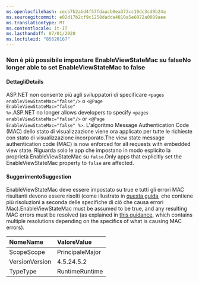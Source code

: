 ```yaml
---
ms.openlocfilehash: cecb7b2abd4f57fdaacb0ea373cc19dc3cd9b24a
ms.sourcegitcommit: e02d17b2cf9c1258dadda4810a5e6072a0089aee
ms.translationtype: MT
ms.contentlocale: it-IT
ms.lasthandoff: 07/01/2020
ms.locfileid: "85620167"
---
```

### <a name="no-longer-able-to-set-enableviewstatemac-to-false"></a><span data-ttu-id="15e25-101">Non è più possibile impostare EnableViewStateMac su false</span><span class="sxs-lookup"><span data-stu-id="15e25-101">No longer able to set EnableViewStateMac to false</span></span>

#### <a name="details"></a><span data-ttu-id="15e25-102">Dettagli</span><span class="sxs-lookup"><span data-stu-id="15e25-102">Details</span></span>

<span data-ttu-id="15e25-103">ASP.NET non consente più agli sviluppatori di specificare <code>&lt;pages enableViewStateMac=&quot;false&quot;/&gt;</code> o <code>&lt;@Page EnableViewStateMac=&quot;false&quot; %&gt;</code>.</span><span class="sxs-lookup"><span data-stu-id="15e25-103">ASP.NET no longer allows developers to specify <code>&lt;pages enableViewStateMac=&quot;false&quot;/&gt;</code> or <code>&lt;@Page EnableViewStateMac=&quot;false&quot; %&gt;</code>.</span></span> <span data-ttu-id="15e25-104">L'algoritmo Message Authentication Code (MAC) dello stato di visualizzazione viene ora applicato per tutte le richieste con stato di visualizzazione incorporato.</span><span class="sxs-lookup"><span data-stu-id="15e25-104">The view state message authentication code (MAC) is now enforced for all requests with embedded view state.</span></span> <span data-ttu-id="15e25-105">Riguarda solo le app che impostano in modo esplicito la proprietà EnableViewStateMac su <code>false</code>.</span><span class="sxs-lookup"><span data-stu-id="15e25-105">Only apps that explicitly set the EnableViewStateMac property to <code>false</code> are affected.</span></span>

#### <a name="suggestion"></a><span data-ttu-id="15e25-106">Suggerimento</span><span class="sxs-lookup"><span data-stu-id="15e25-106">Suggestion</span></span>

<span data-ttu-id="15e25-107">EnableViewStateMac deve essere impostato su true e tutti gli errori MAC risultanti devono essere risolti (come illustrato in [questa guida](https://support.microsoft.com/kb/2915218), che contiene più risoluzioni a seconda delle specifiche di ciò che causa errori Mac).</span><span class="sxs-lookup"><span data-stu-id="15e25-107">EnableViewStateMac must be assumed to be true, and any resulting MAC errors must be resolved (as explained in [this guidance](https://support.microsoft.com/kb/2915218), which contains multiple resolutions depending on the specifics of what is causing MAC errors).</span></span>

| <span data-ttu-id="15e25-108">Nome</span><span class="sxs-lookup"><span data-stu-id="15e25-108">Name</span></span>    | <span data-ttu-id="15e25-109">Valore</span><span class="sxs-lookup"><span data-stu-id="15e25-109">Value</span></span>       |
|:--------|:------------|
| <span data-ttu-id="15e25-110">Scope</span><span class="sxs-lookup"><span data-stu-id="15e25-110">Scope</span></span>   |<span data-ttu-id="15e25-111">Principale</span><span class="sxs-lookup"><span data-stu-id="15e25-111">Major</span></span>|
|<span data-ttu-id="15e25-112">Version</span><span class="sxs-lookup"><span data-stu-id="15e25-112">Version</span></span>|<span data-ttu-id="15e25-113">4.5.2</span><span class="sxs-lookup"><span data-stu-id="15e25-113">4.5.2</span></span>|
|<span data-ttu-id="15e25-114">Type</span><span class="sxs-lookup"><span data-stu-id="15e25-114">Type</span></span>|<span data-ttu-id="15e25-115">Runtime</span><span class="sxs-lookup"><span data-stu-id="15e25-115">Runtime</span></span>|
